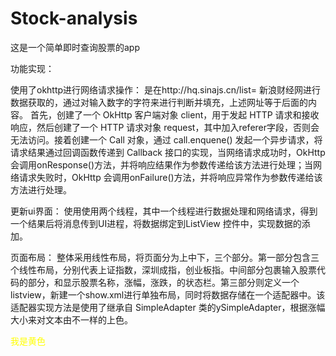 # Stock-analysis
这是一个简单即时查询股票的app

功能实现：

使用了okhttp进行网络请求操作：
是在http://hq.sinajs.cn/list= 新浪财经网进行数据获取的，通过对输入数字的字符来进行判断并填充，上述网址等于后面的内容。
首先，创建了一个 OkHttp 客户端对象 client，用于发起 HTTP 请求和接收响应，然后创建了一个 HTTP 请求对象 request，其中加入referer字段，否则会无法访问。接着创建一个 Call 对象，通过 call.enquene() 发起一个异步请求，将请求结果通过回调函数传递到 Callback 接口的实现，当网络请求成功时，OkHttp 会调用onResponse()方法，并将响应结果作为参数传递给该方法进行处理；当网络请求失败时，OkHttp 会调用onFailure()方法，并将响应异常作为参数传递给该方法进行处理。

更新ui界面：
使用使用两个线程，其中一个线程进行数据处理和网络请求，得到一个结果后将消息传到UI进程，将数据绑定到ListView 控件中，实现数据的添加。


 页面布局：
整体采用线性布局，将页面分为上中下，三个部分。第一部分包含三个线性布局，分别代表上证指数，深圳成指，创业板指。中间部分包裹输入股票代码的部分，和显示股票名称，涨幅，涨跌，的状态栏。第三部分则定义一个listview，新建一个show.xml进行单独布局，同时将数据存储在一个适配器中。该适配器实现方法是使用了继承自 SimpleAdapter 类的ySimpleAdapter，根据涨幅大小来对文本由不一样的上色。

<font color=yellow>我是黄色</font>
